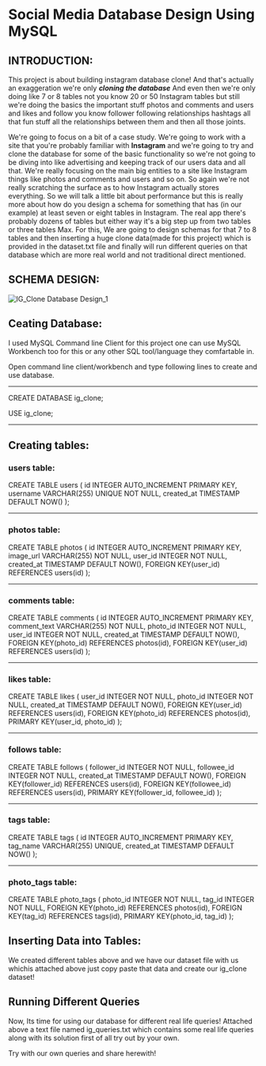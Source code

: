 # Social Media Database Design Using MySQL

## INTRODUCTION:

This project is about building instagram database clone! And that's actually an exaggeration we're only ***cloning the database*** And even then we're only doing like 7 or 8 
tables not you know 20 or 50 Instagram tables but still we're doing the basics the important stuff photos and comments and users and likes and follow you know follower
following relationships hashtags all that fun stuff all the relationships between them and then all those joints.


We're going to focus on a bit of a case study. We're going to work with a site that you're probably familiar with **Instagram** and we're going to try and clone the database for 
some of the basic functionality so we're not going to be diving into like advertising and keeping track of our users data and all that. We're really focusing on the main big
entities to a site like Instagram things like photos and comments and users and so on. So again we're not really scratching the surface as to how Instagram actually stores
everything. So we will talk a little bit about performance but this is really more about how do you design a schema for something that has (in our example) at least seven or eight
tables in Instagram. The real app there's probably dozens of tables but either way it's a big step up from two tables or three tables Max. For this, We are going to design schemas
for that 7 to 8 tables and then inserting a huge clone data(made for this project) which is provided in the dataset.txt file and finally will run different queries on that
database which are more real world and not traditional direct mentioned.

## SCHEMA DESIGN:
 
![IG_Clone Database Design_1](https://user-images.githubusercontent.com/75497581/124498945-d28d0b80-ddda-11eb-9348-52ba1ffb4e53.jpg)


## Ceating Database: 

I used MySQL Command line Client for this project one can use MySQL Workbench too for this or any other SQL tool/language they comfartable in.

Open command line client/workbench and type following lines to create and use database.

*************************************************************************************
CREATE DATABASE ig_clone;

USE ig_clone;

*************************************************************************************


## Creating tables:

### users table:

CREATE TABLE users (
    id INTEGER AUTO_INCREMENT PRIMARY KEY,
    username VARCHAR(255) UNIQUE NOT NULL,
    created_at TIMESTAMP DEFAULT NOW()
);

*************************************************************************************

### photos table:

 CREATE TABLE photos (
    id INTEGER AUTO_INCREMENT PRIMARY KEY,
    image_url VARCHAR(255) NOT NULL,
    user_id INTEGER NOT NULL,
    created_at TIMESTAMP DEFAULT NOW(),
    FOREIGN KEY(user_id) REFERENCES users(id)
);

*************************************************************************************

### comments table:

CREATE TABLE comments (
    id INTEGER AUTO_INCREMENT PRIMARY KEY,
    comment_text VARCHAR(255) NOT NULL,
    photo_id INTEGER NOT NULL,
    user_id INTEGER NOT NULL,
    created_at TIMESTAMP DEFAULT NOW(),
    FOREIGN KEY(photo_id) REFERENCES photos(id),
    FOREIGN KEY(user_id) REFERENCES users(id)
);

*************************************************************************************

### likes table:

CREATE TABLE likes (
    user_id INTEGER NOT NULL,
    photo_id INTEGER NOT NULL,
    created_at TIMESTAMP DEFAULT NOW(),
    FOREIGN KEY(user_id) REFERENCES users(id),
    FOREIGN KEY(photo_id) REFERENCES photos(id),
    PRIMARY KEY(user_id, photo_id)
);

*************************************************************************************

### follows table:

CREATE TABLE follows (
    follower_id INTEGER NOT NULL,
    followee_id INTEGER NOT NULL,
    created_at TIMESTAMP DEFAULT NOW(),
    FOREIGN KEY(follower_id) REFERENCES users(id),
    FOREIGN KEY(followee_id) REFERENCES users(id),
    PRIMARY KEY(follower_id, followee_id)
);

*************************************************************************************

### tags table:

CREATE TABLE tags (
  id INTEGER AUTO_INCREMENT PRIMARY KEY,
  tag_name VARCHAR(255) UNIQUE,
  created_at TIMESTAMP DEFAULT NOW()
);

*************************************************************************************

### photo_tags table:

CREATE TABLE photo_tags (
    photo_id INTEGER NOT NULL,
    tag_id INTEGER NOT NULL,
    FOREIGN KEY(photo_id) REFERENCES photos(id),
    FOREIGN KEY(tag_id) REFERENCES tags(id),
    PRIMARY KEY(photo_id, tag_id)
);


## Inserting Data into Tables:

We created different tables above and we have our dataset file with us whichis attached above just copy paste that data and create our ig_clone dataset!


## Running Different Queries

Now, Its time for using our database for different real life queries! Attached above a text file named ig_queries.txt which contains some real life queries along with its solution first of all try out by your own.

Try with our own queries and share herewith! 

